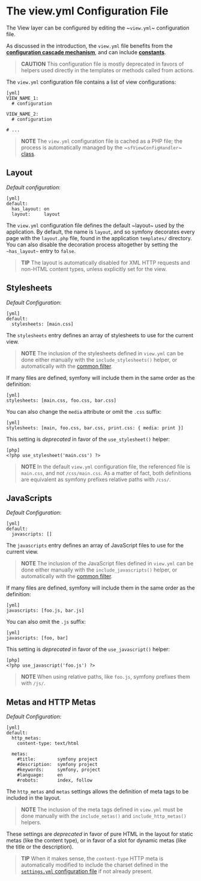 The view.yml Configuration File
===============================

The View layer can be configured by editing the ~`view.yml`~ configuration
file.

As discussed in the introduction, the `view.yml` file benefits from the
[**configuration cascade mechanism**](#chapter_03_configuration_cascade), and
can include [**constants**](#chapter_03_constants).

>**CAUTION**
>This configuration file is mostly deprecated in favors of helpers used
>directly in the templates or methods called from actions.

The `view.yml` configuration file contains a list of view configurations:

    [yml]
    VIEW_NAME_1:
      # configuration

    VIEW_NAME_2:
      # configuration

    # ...

>**NOTE**
>The `view.yml` configuration file is cached as a PHP file; the
>process is automatically managed by the ~`sfViewConfigHandler`~
>[class](#chapter_14_config_handlers_yml).

Layout
------

*Default configuration*:

    [yml]
    default:
      has_layout: on
      layout:     layout

The `view.yml` configuration file defines the default ~layout~ used by the
application. By default, the name is `layout`, and so symfony decorates every
page with the `layout.php` file, found in the application `templates/`
directory. You can also disable the decoration process altogether by setting
the `~has_layout~` entry to `false`.

>**TIP**
>The layout is automatically disabled for XML HTTP requests and non-HTML
>content types, unless explicitly set for the view.

Stylesheets
-----------

*Default Configuration*:

    [yml]
    default:
      stylesheets: [main.css]

The `stylesheets` entry defines an array of stylesheets to use for the current
view.

>**NOTE**
>The inclusion of the stylesheets defined in `view.yml` can be done either
>manually with the `include_stylesheets()` helper, or automatically with
>the [common filter](#chapter_12_common).

If many files are defined, symfony will include them in the same order as the
definition:

    [yml]
    stylesheets: [main.css, foo.css, bar.css]

You can also change the `media` attribute or omit the `.css` suffix:

    [yml]
    stylesheets: [main, foo.css, bar.css, print.css: { media: print }]

This setting is *deprecated* in favor of the `use_stylesheet()` helper:

    [php]
    <?php use_stylesheet('main.css') ?>

>**NOTE**
>In the default `view.yml` configuration file, the referenced file is
>`main.css`, and not `/css/main.css`. As a matter of fact, both definitions
>are equivalent as symfony prefixes relative paths with `/css/`.

JavaScripts
-----------

*Default Configuration*:

    [yml]
    default:
      javascripts: []

The `javascripts` entry defines an array of JavaScript files to use for the
current view.

>**NOTE**
>The inclusion of the JavaScript files defined in `view.yml` can be done
>either manually with the `include_javascripts()` helper, or automatically
>with the [common filter](#chapter_12_common).

If many files are defined, symfony will include them in the same order as the
definition:

    [yml]
    javascripts: [foo.js, bar.js]

You can also omit the `.js` suffix:

    [yml]
    javascripts: [foo, bar]

This setting is *deprecated* in favor of the `use_javascript()` helper:

    [php]
    <?php use_javascript('foo.js') ?>

>**NOTE**
>When using relative paths, like `foo.js`, symfony prefixes them with
>`/js/`.

Metas and HTTP Metas
--------------------

*Default Configuration*:

    [yml]
    default:
      http_metas:
        content-type: text/html

      metas:
        #title:        symfony project
        #description:  symfony project
        #keywords:     symfony, project
        #language:     en
        #robots:       index, follow

The `http_metas` and `metas` settings allows the definition of meta tags to be
included in the layout.

>**NOTE**
>The inclusion of the meta tags defined in `view.yml` must be done manually
>with the `include_metas()` and `include_http_metas()` helpers.

These settings are *deprecated* in favor of pure HTML in the layout for static
metas (like the content type), or in favor of a slot for dynamic metas (like
the title or the description).

>**TIP**
>When it makes sense, the `content-type` HTTP meta is automatically modified
>to include the charset defined in the
>[`settings.yml` configuration file](#chapter_04_sub_charset) if not already present.

